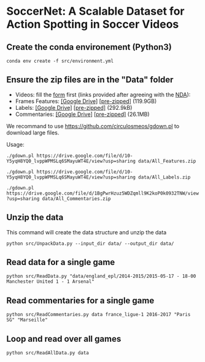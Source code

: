 # SoccerNet: A Scalable Dataset for Action Spotting in Soccer Videos



## Create the conda environement (Python3)
`conda env create -f src/environment.yml`


## Ensure the zip files are in the "Data" folder
- Videos: fill the [form](https://goo.gl/forms/HXsBbBw6QFMhLvj13) first (links provided after agreeing with the 
[NDA](https://drive.google.com/file/d/1_e9oZ3rp6hHA2Hm2tjUDMBXYqVrlUKwj/view?usp=sharing)):
- Frames Features: 
[[Google Drive]](https://drive.google.com/drive/folders/1qkIeQCGaHg0_CUCHvh3hQFTlq26D20Ts?usp=sharing) 
[[pre-zipped]](https://drive.google.com/drive/folders/1qkIeQCGaHg0_CUCHvh3hQFTlq26D20Ts?usp=sharing) (119.9GB)
- Labels: 
[[Google Drive]](https://drive.google.com/drive/folders/1j95bI6G8q434K22wxWRvz2ymA8FF3rei?usp=sharing) 
[[pre-zipped]](https://drive.google.com/file/d/10-Y5yqH8YQ0_lvppWPMSLq6SMayuWT4E/view?usp=sharing) (292.9kB)
- Commentaries: 
[[Google Drive]](https://drive.google.com/drive/folders/1XD7Kiqw7rsmMn6fYDxN82BdlD_HfkF49?usp=sharing) 
[[pre-zipped]](https://drive.google.com/file/d/1BgPwrHzuz5WDZqmll9K2koP0k0932TNW/view?usp=sharing) (26.1MB)
 


We recommand to use https://github.com/circulosmeos/gdown.pl to download large files.

Usage:

`./gdown.pl https://drive.google.com/file/d/10-Y5yqH8YQ0_lvppWPMSLq6SMayuWT4E/view?usp=sharing data/All_Features.zip`

`./gdown.pl https://drive.google.com/file/d/10-Y5yqH8YQ0_lvppWPMSLq6SMayuWT4E/view?usp=sharing data/All_Labels.zip`

`./gdown.pl https://drive.google.com/file/d/1BgPwrHzuz5WDZqmll9K2koP0k0932TNW/view?usp=sharing data/All_Commentaries.zip`




## Unzip the data
This command will create the data structure and unzip the data

`python src/UnpackData.py --input_dir data/ --output_dir data/`


## Read data for a single game
`python src/ReadData.py "data/england_epl/2014-2015/2015-05-17 - 18-00 Manchester United 1 - 1 Arsenal"`


## Read commentaries for a single game
`python src/ReadCommentaries.py data france_ligue-1 2016-2017 "Paris SG" "Marseille"`


## Loop and read over all games
`python src/ReadAllData.py data`
